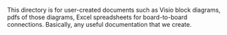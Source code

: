 This directory is for user-created documents such as Visio block diagrams, pdfs of those diagrams, Excel spreadsheets for board-to-board connections.
Basically, any useful documentation that we create.
